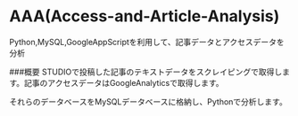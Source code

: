 # AAA(Access-and-Article-Analysis)
Python,MySQL,GoogleAppScriptを利用して、記事データとアクセスデータを分析

###概要
STUDIOで投稿した記事のテキストデータをスクレイピングで取得します。記事のアクセスデータはGoogleAnalyticsで取得します。

それらのデータベースをMySQLデータベースに格納し、Pythonで分析します。
